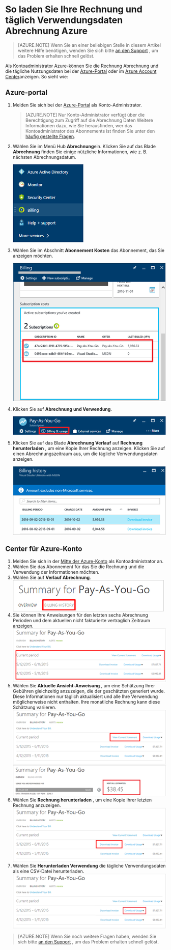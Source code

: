 <properties
    pageTitle="So laden Sie Ihre Rechnung und täglich Verwendungsdaten Abrechnung Azure | Microsoft Azure"
    description="Beschreibt, wie Sie Ihre Azure Abrechnung Rechnung und tägliche Verwendungsdaten herunterladen"
    services=""
    documentationCenter=""
    authors="genlin"
    manager="mbaldwin"
    editor=""
    tags="billing"
    />

<tags
    ms.service="billing"
    ms.workload="na"
    ms.tgt_pltfrm="na"
    ms.devlang="na"
    ms.topic="article"
    ms.date="10/10/2016"
    ms.author="genli"/>

# <a name="how-to-download-your-azure-billing-invoice-and-daily-usage-data"></a>So laden Sie Ihre Rechnung und täglich Verwendungsdaten Abrechnung Azure

> [AZURE.NOTE] Wenn Sie an einer beliebigen Stelle in diesem Artikel weitere Hilfe benötigen, wenden Sie sich bitte [an den Support](https://portal.azure.com/?#blade/Microsoft_Azure_Support/HelpAndSupportBlade) , um das Problem erhalten schnell gelöst.

Als Kontoadministrator Azure-können Sie die Rechnung Abrechnung und die tägliche Nutzungsdaten bei der [Azure-Portal](https://portal.azure.com) oder im [Azure Account Center](https://account.windowsazure.com/subscriptions)anzeigen. So sieht wie:

## <a name="azure-portal"></a>Azure-portal

1. Melden Sie sich bei der [Azure-Portal](https://portal.azure.com) als Konto-Administrator.

    >[AZURE.NOTE] Nur Konto-Administrator verfügt über die Berechtigung zum Zugriff auf die Abrechnung Daten Weitere Informationen dazu, wie Sie herausfinden, wer das Kontoadministrator des Abonnements ist finden Sie unter den [häufig gestellte Fragen](billing-subscription-transfer.md#faq).

2. Wählen Sie im Menü Hub **Abrechnung**ein. Klicken Sie auf das Blade **Abrechnung** finden Sie einige nützliche Informationen, wie z. B. nächsten Abrechnungsdatum.

    ![Schaltfläche ' Abrechnung '](./media/billing-download-azure-invoice-daily-usage-date/billing1.png)
3. Wählen Sie im Abschnitt **Abonnement Kosten** das Abonnement, das Sie anzeigen möchten.

    ![Schaltfläche ' Abrechnung '](./media/billing-download-azure-invoice-daily-usage-date/billing2.png)
4. Klicken Sie auf **Abrechnung und Verwendung**.

    ![Abrechnung und Verwendung](./media/billing-download-azure-invoice-daily-usage-date/billing3.png)

5. Klicken Sie auf das Blade **Abrechnung Verlauf** auf **Rechnung herunterladen** , um eine Kopie Ihrer Rechnung anzeigen. Klicken Sie auf einen Abrechnungszeitraum aus, um die tägliche Verwendungsdaten anzeigen.

    ![Abrechnung details](./media/billing-download-azure-invoice-daily-usage-date/billing4.png)

## <a name="azure-account-center"></a>Center für Azure-Konto

1. Melden Sie sich in der [Mitte der Azure-Konto](https://account.windowsazure.com/subscriptions) als Kontoadministrator an.
2. Wählen Sie das Abonnement für das Sie die Rechnung und die Verwendung der Informationen möchten.
3. Wählen Sie auf **Verlauf Abrechnung**. </br>![billinghistory](./media/billing-download-azure-invoice-daily-usage-date/Billinghisotry.png)
4. Sie können Ihre Anweisungen für den letzten sechs Abrechnung Perioden und dem aktuellen nicht fakturierte vertraglich Zeitraum anzeigen. </br>![billingsum](./media/billing-download-azure-invoice-daily-usage-date/billingSum.png)</br>
5. Wählen Sie **Aktuelle Ansicht-Anweisung** , um eine Schätzung Ihrer Gebühren gleichzeitig anzuzeigen, die der geschätzten generiert wurde. Diese Informationen nur täglich aktualisiert und alle Ihre Verwendung möglicherweise nicht enthalten. Ihre monatliche Rechnung kann diese Schätzung variieren.</br>![billingsum2](./media/billing-download-azure-invoice-daily-usage-date/billingSum2.png)</br>![billingsum3](./media/billing-download-azure-invoice-daily-usage-date/billingSum3.png)</br>
6. Wählen Sie **Rechnung herunterladen** , um eine Kopie Ihrer letzten Rechnung anzuzeigen. </br>![DLInvoice](./media/billing-download-azure-invoice-daily-usage-date/DLInvoice1.png)
7. Wählen Sie **Herunterladen Verwendung** die tägliche Verwendungsdaten als eine CSV-Datei herunterladen.</br>![DLusage](./media/billing-download-azure-invoice-daily-usage-date/DLusage.png)

> [AZURE.NOTE] Wenn Sie noch weitere Fragen haben, wenden Sie sich bitte [an den Support](https://portal.azure.com/?#blade/Microsoft_Azure_Support/HelpAndSupportBlade) , um das Problem erhalten schnell gelöst.
